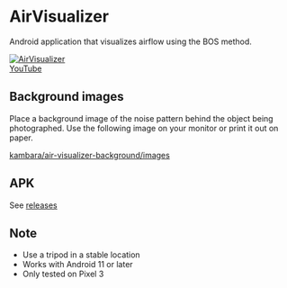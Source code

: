 # AirVisualizer

Android application that visualizes airflow using the BOS method.

[![AirVisualizer](https://img.youtube.com/vi/4s26OHlNUzU/0.jpg)](https://www.youtube.com/watch?v=4s26OHlNUzU)  
[YouTube](https://www.youtube.com/watch?v=4s26OHlNUzU)

## Background images

Place a background image of the noise pattern behind the object being photographed.
Use the following image on your monitor or print it out on paper.

[kambara/air-visualizer-background/images](https://github.com/kambara/air-visualizer-background/tree/master/images)

## APK

See [releases](https://github.com/kambara/air-visualizer/releases)

## Note

- Use a tripod in a stable location
- Works with Android 11 or later
- Only tested on Pixel 3
